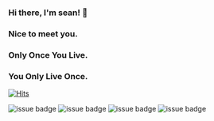 ### Hi there, I'm sean! 👋
### Nice to meet you.


### Only Once You Live.
### You Only Live Once.

[![Hits](https://hits.seeyoufarm.com/api/count/incr/badge.svg?url=https%3A%2F%2Fgithub.com%2Fsean-baek&count_bg=%2379C83D&title_bg=%23555555&icon=&icon_color=%23E7E7E7&title=hits&edge_flat=false)](https://hits.seeyoufarm.com)


![issue badge](https://img.shields.io/badge/Facebook-xeanbaek-brightgreen)
![issue badge](https://img.shields.io/badge/Instagram-xean__baek-brightgreen)
![issue badge](https://img.shields.io/twitter/url?color=black&label=Twitter&logo=twitter&logoColor=black&url=https%3A%2F%2Ftwitter.com%2Fxeanbaek)
![issue badge](https://img.shields.io/github/followers/sean-baek?color=black&label=Github%20Followers&logo=github&logoColor=black)
